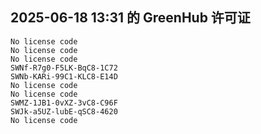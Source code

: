 ## 2025-06-18 13:31 的 GreenHub 许可证
```
No license code
No license code
No license code
SWNf-R7g0-F5LK-BqC8-1C72
SWNb-KARi-99C1-KLC8-E14D
No license code
No license code
SWMZ-1JB1-0vXZ-3vC8-C96F
SWJk-a5UZ-lubE-qSC8-4620
No license code
```
